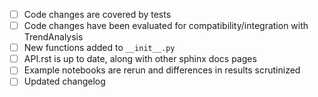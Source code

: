 - [ ] Code changes are covered by tests
- [ ] Code changes have been evaluated for compatibility/integration with TrendAnalysis
- [ ] New functions added to `__init__.py`
- [ ] API.rst is up to date, along with other sphinx docs pages
- [ ] Example notebooks are rerun and differences in results scrutinized
- [ ] Updated changelog